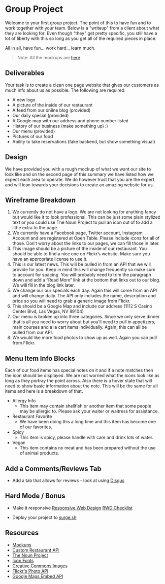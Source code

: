 # Group Project


Welcome to your first group project. The point of this to have fun and to work together with your team. Below is a "writeup" from a client about what they are looking for. Even though "they" get pretty specific, you still have a lot of liberty with this so long as you get all of the required pieces in place.

All in all, have fun... work hard... learn much.

> Note: All the mockups are [here](mockupRestaurant.jpg)

## Deliverables

Your task is to create a clean one page website that gives our customers as much info about us as possible. The following are required:


* A new logo
* A picture of the inside of our restaurant
* A feed from our online blog (provided)
* Our daily special (provided)
* A Google map with our address and phone number listed
* History of our business (make something up) :)
* Our menu (provided)
* Pictures of our food
* Ability to take reservations (fake backend, but show something visual)


## Design

We have provided you with a rough mockup of what we want our site to look like and on the second page of this summary we have listed how we expect each area to operate. We do however trust that you are the expert and will lean towards your decisions to create an amazing website for us.

## Wireframe Breakdown

1. We currently do not have a logo. We are not looking for anything fancy but would like it to look professional. This can be just some plain stylized text or you could use The Noun Project to pull an icon out of to add a little extra to the page.
2. We currently have a Facebook page, Twitter account, Instagram Account and are registered at Open Table. Please include icons for all of those. Don’t worry about the links to our pages, we can fill those in later. 
3. This image should be a picture of the inside of our restaurant. You should be able to find a nice one on Flickr’s website. Make sure you have an appropriate license to use it. 
4. This is our latest news. This will be pulled in from an API that we will provide for you. Keep in mind this will change frequently so make sure to account for spacing. You will probably need to trim the paragraph down and add a “Read More” link at the bottom that links out to our blog. We will fill in the blog link later.
5. We change our our specials each day. Again this will come from an API and will change daily. The API only includes the name, description and price so you will need to grab a generic image from Flickr.
6. This should be a Google Map and include our address (1112 S Casino Center Blvd, Las Vegas, NV 89104)
7. Our menu is broken up into three categories. Since we only serve dinner that is all you need to worry about but you'll need to pull in appetizers, main courses and a la cart items individually. Again, this can all be pulled from our API.
8. We would like more food photos to show up as well. Again you can pull from Flickr.

## Menu Item Info Blocks

Each of our food items has special notes on it and if a note matches then the icon should be displayed. We are not worried what the icons look like as long as they portray the point across. Also there is a hover state that will need to show basic information about the note. This will be the same for all items and here is a breakdown of that.

* Allergy Info
    * This item may contain shellfish or another item that some people may be allergic to.
Please ask your waiter or waitress for assistance. 
* Restaurant Favorite
    * We have been doing this a long time and this item has become one of our favorites. 
* Spicy
    * This item is spicy, please handle with care and drink lots of water. 
* Vegan
    * This item contains no meat and has been prepared without the use of animal products.


## Add a Comments/Reviews Tab

* Add a tab that allows for reviews - look at using [Disqus](https://disqus.com/)

## Hard Mode / Bonus

* Make it responsive
[Responsive Web Design](http://alistapart.com/article/responsive-web-design)
[RWD Checklist](http://rwdchecklist.surge.sh/)

* Deploy your project to [surge.sh](https://surge.sh/)


## Resources

* [Mockups](http://pc-restaurant.surge.sh/)
* [Custom Restaurant API](https://json-data.herokuapp.com/restaurant)
* [The Noun Project](http://thenounproject.com/)
* [Icon Fonts](http://weloveiconfonts.com/)
* [Creative Commons Images](https://www.flickr.com/creativecommons/)
* [Flickr's Photo API](https://www.flickr.com/services/api/)
* [Google Maps Embed API](https://developers.google.com/maps/documentation/embed/)
